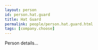 ```yaml
---
layout: person
id: person.hat.guard
title: Hat Guard
permalink: people/person.hat.guard.html
tags: [company.choose]
---
```


Person details...